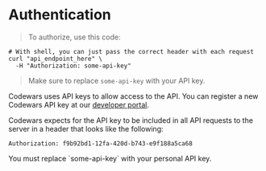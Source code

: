 # Authentication

> To authorize, use this code:

```shell
# With shell, you can just pass the correct header with each request
curl "api_endpoint_here" \
  -H "Authorization: some-api-key"
```

> Make sure to replace `some-api-key` with your API key.

Codewars uses API keys to allow access to the API. You can register a new Codewars API key at our [developer portal](http://example.com/developers).

Codewars expects for the API key to be included in all API requests to the server in a header that looks like the following:

`Authorization: f9b92bd1-12fa-420d-b743-e9f188a5ca68`

<aside class="notice">
You must replace `some-api-key` with your personal API key.
</aside>
